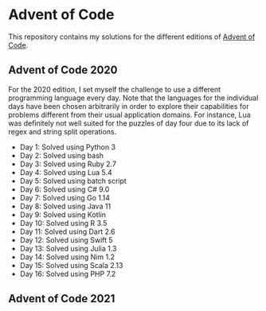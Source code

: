# Advent of Code

This repository contains my solutions for the different editions of [Advent of Code](https://adventofcode.com/).

## Advent of Code 2020

For the 2020 edition, I set myself the challenge to use a different programming language every day. Note that the languages for the individual days have been chosen arbitrarily in order to explore their capabilities for problems different from their usual application domains. For instance, Lua was definitely not well suited for the puzzles of day four due to its lack of regex and string split operations.

* Day 1: Solved using Python 3
* Day 2: Solved using bash
* Day 3: Solved using Ruby 2.7
* Day 4: Solved using Lua 5.4
* Day 5: Solved using batch script
* Day 6: Solved using C# 9.0
* Day 7: Solved using Go 1.14
* Day 8: Solved using Java 11
* Day 9: Solved using Kotlin
* Day 10: Solved using R 3.5
* Day 11: Solved using Dart 2.6
* Day 12: Solved using Swift 5
* Day 13: Solved using Julia 1.3
* Day 14: Solved using Nim 1.2
* Day 15: Solved using Scala 2.13
* Day 16: Solved using PHP 7.2

## Advent of Code 2021
